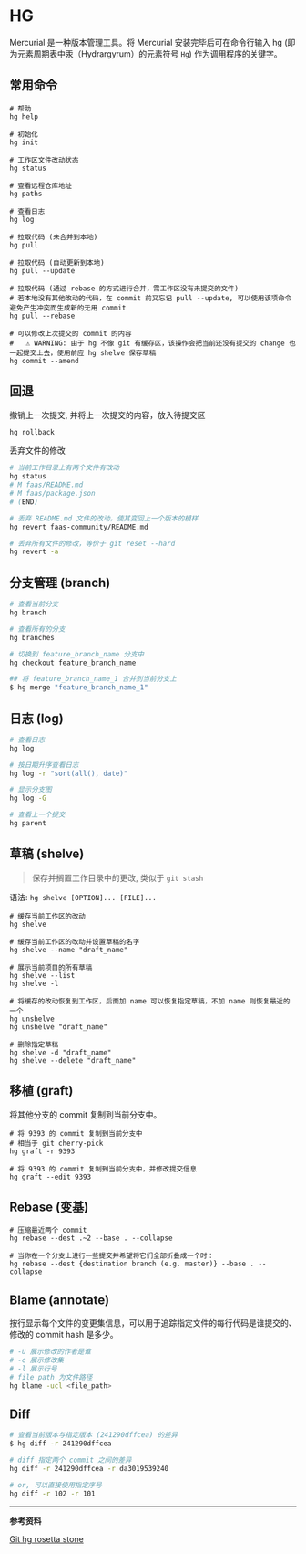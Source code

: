 # HG

Mercurial 是一种版本管理工具。将 Mercurial 安装完毕后可在命令行输入 hg (即为元素周期表中汞（Hydrargyrum）的元素符号 `Hg`) 作为调用程序的关键字。

## 常用命令

``` shell
# 帮助
hg help

# 初始化
hg init

# 工作区文件改动状态
hg status

# 查看远程仓库地址
hg paths

# 查看日志
hg log

# 拉取代码 (未合并到本地)
hg pull

# 拉取代码 (自动更新到本地)
hg pull --update

# 拉取代码 (通过 rebase 的方式进行合并，需工作区没有未提交的文件)
# 若本地没有其他改动的代码，在 commit 前又忘记 pull --update, 可以使用该项命令避免产生冲突而生成新的无用 commit
hg pull --rebase

# 可以修改上次提交的 commit 的内容
#   ⚠️ WARNING: 由于 hg 不像 git 有缓存区，该操作会把当前还没有提交的 change 也一起提交上去，使用前应 hg shelve 保存草稿
hg commit --amend
```

## 回退

撤销上一次提交, 并将上一次提交的内容，放入待提交区

``` bash
hg rollback
```

丢弃文件的修改

``` bash
# 当前工作目录上有两个文件有改动
hg status
# M faas/README.md
# M faas/package.json
# (END)

# 丢弃 README.md 文件的改动，使其变回上一个版本的模样
hg revert faas-community/README.md 

# 丢弃所有文件的修改，等价于 git reset --hard
hg revert -a
```

## 分支管理 (branch)

``` bash
# 查看当前分支
hg branch

# 查看所有的分支
hg branches

# 切换到 feature_branch_name 分支中
hg checkout feature_branch_name

## 将 feature_branch_name_1 合并到当前分支上
$ hg merge "feature_branch_name_1"
```

## 日志 (log)

``` bash
# 查看日志
hg log

# 按日期升序查看日志
hg log -r "sort(all(), date)"

# 显示分支图
hg log -G

# 查看上一个提交
hg parent 
```

## 草稿 (shelve)

> 保存并搁置工作目录中的更改, 类似于 `git stash`

语法: `hg shelve [OPTION]... [FILE]...`

``` shell
# 缓存当前工作区的改动
hg shelve

# 缓存当前工作区的改动并设置草稿的名字
hg shelve --name "draft_name"

# 展示当前项目的所有草稿
hg shelve --list
hg shelve -l

# 将缓存的改动恢复到工作区，后面加 name 可以恢复指定草稿，不加 name 则恢复最近的一个
hg unshelve
hg unshelve "draft_name"

# 删除指定草稿
hg shelve -d "draft_name"
hg shelve --delete "draft_name"
```

## 移植 (graft)

将其他分支的 commit 复制到当前分支中。

``` shell
# 将 9393 的 commit 复制到当前分支中
# 相当于 git cherry-pick
hg graft -r 9393

# 将 9393 的 commit 复制到当前分支中，并修改提交信息
hg graft --edit 9393
```

## Rebase (变基)

``` shell
# 压缩最近两个 commit
hg rebase --dest .~2 --base . --collapse

# 当你在一个分支上进行一些提交并希望将它们全部折叠成一个时：
hg rebase --dest {destination branch (e.g. master)} --base . --collapse
```

## Blame (annotate)

按行显示每个文件的变更集信息，可以用于追踪指定文件的每行代码是谁提交的、修改的 commit hash 是多少。

``` bash
# -u 展示修改的作者是谁
# -c 展示修改集
# -l 展示行号
# file_path 为文件路径
hg blame -ucl <file_path>
```

## Diff

``` bash
# 查看当前版本与指定版本 (241290dffcea) 的差异
$ hg diff -r 241290dffcea

# diff 指定两个 commit 之间的差异
hg diff -r 241290dffcea -r da3019539240

# or, 可以直接使用指定序号
hg diff -r 102 -r 101
```

---

**参考资料**

[Git hg rosetta stone](https://github.com/sympy/sympy/wiki/Git-hg-rosetta-stone)
